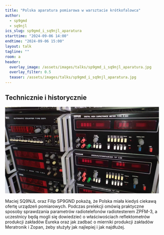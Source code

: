 ```yaml
---
title: "Polska aparatura pomiarowa w warsztacie krótkofalowca"
author: 
  - sp9gmd
  - sq9njl
ics_slug: sp9gmd_i_sq9njl_aparatura
starttime: "2024-09-06 14:00"
endtime: "2024-09-06 15:00"
layout: talk
tagline: ""
room: a
header:
  overlay_image: /assets/images/talks/sp9gmd_i_sq9njl_aparatura.jpg
  overlay_filter: 0.5
  teaser: /assets/images/talks/sp9gmd_i_sq9njl_aparatura.jpg
---
```


Technicznie i historycznie
----

![](/assets/images/talks/sp9gmd_i_sq9njl_aparatura.jpg)

Maciej SQ9NJL oraz Filip SP9GND pokażą, że Polska miała kiedyś ciekawą ofertę urządzeń pomiarowych. 
Podczas prelekcji omówią praktyczne sposoby sprawdzania parametrów radiotelefonów radiotesterem ZPFM-3, a uczestnicy będą mogli się dowiedzieć o właściwościach reflektometrów produkcji zakładów Eureka oraz jak zadbać o mierniki produkcji zakładów Meratronik i Zopan, żeby służyły jak najlepiej i jak najdłużej.